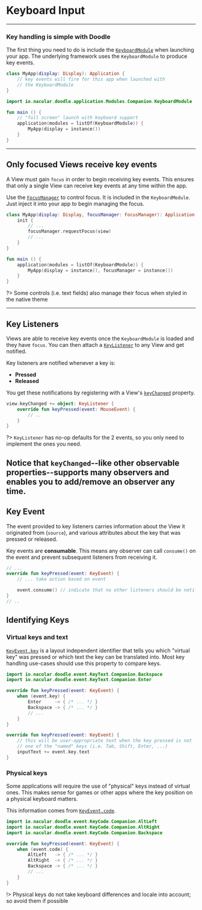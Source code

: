 # Keyboard Input
----------------

### Key handling is simple with Doodle

The first thing you need to do is include the [`KeyboardModule`](https://github.com/nacular/doodle/blob/master/Browser/src/jsMain/kotlin/io/nacular/doodle/application/Modules.kt#L59)
when launching your app. The underlying framework uses the `KeyboardModule` to produce key events.

```kotlin
class MyApp(display: Display): Application {
    // key events will fire for this app when launched with
    // the KeyboardModule
}
```
```kotlin
import io.nacular.doodle.application.Modules.Companion.KeyboardModule

fun main () {
    // "full screen" launch with keyboard support
    application(modules = listOf(KeyboardModule)) {
        MyApp(display = instance())
    }
}
```
---
## Only focused Views receive key events

A View must gain `focus` in order to begin receiving key events. This ensures that only a single View
can receive key events at any time within the app.

Use the [`FocusManager`](https://github.com/nacular/doodle/blob/master/Core/src/commonMain/kotlin/io/nacular/doodle/focus/FocusManager.kt#L9)
to control focus. It is included in the `KeyboardModule`. Just inject it into your app to begin managing the focus.

```kotlin
class MyApp(display: Display, focusManager: FocusManager): Application {
    init {
        // ...
        focusManager.requestFocus(view)
        // ...
    }
}

fun main () {
    application(modules = listOf(KeyboardModule)) {
        MyApp(display = instance(), focusManager = instance())
    }
}
```

?> Some controls (i.e. text fields) also manage their focus when styled in the native theme

---
## Key Listeners

Views are able to receive key events once the `KeyboardModule` is loaded and they have `focus`. You can
then attach a [`KeyListener`](https://github.com/nacular/doodle/blob/master/Core/src/commonMain/kotlin/io/nacular/doodle/event/KeyListener.kt#L4)
to any View and get notified.

Key listeners are notified whenever a key is:
- **Pressed**
- **Released**

You get these notifications by registering with a View's [`keyChanged`](https://github.com/nacular/doodle/blob/master/Core/src/commonMain/kotlin/io/nacular/doodle/core/View.kt#L299)
property.

```kotlin
view.keyChanged += object: KeyListener {
    override fun keyPressed(event: MouseEvent) {
        // ..
    }
}
```

?> `KeyListener` has no-op defaults for the 2 events, so you only need to implement the ones you need.

Notice that `keyChanged`--like other observable properties--supports many observers and enables you to add/remove
an observer any time.
---
## Key Event

The event provided to key listeners carries information about the View it originated from (`source`), and
various attributes about the key that was pressed or released.

Key events are **consumable**. This means any observer can call `consume()` on the event and prevent subsequent
listeners from receiving it.

```kotlin
// ...
override fun keyPressed(event: KeyEvent) {
    // ... take action based on event

    event.consume() // indicate that no other listeners should be notified
}
// ..
```

## Identifying Keys

### Virtual keys and text

[`KeyEvent.key`](https://github.com/nacular/doodle/blob/master/Core/src/commonMain/kotlin/io/nacular/doodle/event/KeyEvent.kt#L211)
is a layout independent identifier that tells you which "virtual key" was pressed or which text the key can be translated into.
Most key handling use-cases should use this property to compare keys.

```kotlin
import io.nacular.doodle.event.KeyText.Companion.Backspace
import io.nacular.doodle.event.KeyText.Companion.Enter

override fun keyPressed(event: KeyEvent) {
    when (event.key) {
        Enter     -> { /* ... */ }
        Backspace -> { /* ... */ }
        // ...
    }
}
```
```kotlin
override fun keyPressed(event: KeyEvent) {
    // this will be user-appropriate text when the key pressed is not
    // one of the "named" keys (i.e. Tab, Shift, Enter, ...)
    inputText += event.key.text
}
```
### Physical keys

Some applications will require the use of "physical" keys instead of virtual ones. This makes sense for games or other apps
where the key position on a physical keyboard matters.

This information comes from [`KeyEvent.code`](https://github.com/nacular/doodle/blob/master/Core/src/commonMain/kotlin/io/nacular/doodle/event/KeyEvent.kt#L211).

```kotlin
import io.nacular.doodle.event.KeyCode.Companion.AltLeft
import io.nacular.doodle.event.KeyCode.Companion.AltRight
import io.nacular.doodle.event.KeyCode.Companion.Backspace 

override fun keyPressed(event: KeyEvent) {
    when (event.code) {
        AltLeft   -> { /* ... */ }
        AltRight  -> { /* ... */ }
        Backspace -> { /* ... */ }
        // ...
    }
}
```

!> Physical keys do not take keyboard differences and locale into account; so avoid them if possible